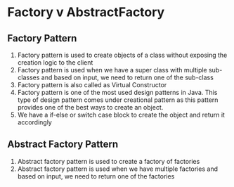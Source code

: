 # Factory v AbstractFactory

## Factory Pattern
1. Factory pattern is used to create objects of a class without exposing the creation logic to the client
2. Factory pattern is used when we have a super class with multiple sub-classes and based on input, we need to return one of the sub-class
3. Factory pattern is also called as Virtual Constructor
4. Factory pattern is one of the most used design patterns in Java. This type of design pattern comes under creational pattern as this pattern provides one of the best ways to create an object.
5. We have a if-else or switch case block to create the object and return it accordingly

## Abstract Factory Pattern
1. Abstract factory pattern is used to create a factory of factories
2. Abstract factory pattern is used when we have multiple factories and based on input, we need to return one of the factories